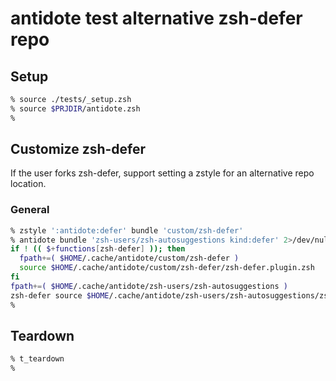 # antidote test alternative zsh-defer repo

## Setup

```zsh
% source ./tests/_setup.zsh
% source $PRJDIR/antidote.zsh
%
```

## Customize zsh-defer

If the user forks zsh-defer, support setting a zstyle for an alternative repo location.

### General

```zsh
% zstyle ':antidote:defer' bundle 'custom/zsh-defer'
% antidote bundle 'zsh-users/zsh-autosuggestions kind:defer' 2>/dev/null
if ! (( $+functions[zsh-defer] )); then
  fpath+=( $HOME/.cache/antidote/custom/zsh-defer )
  source $HOME/.cache/antidote/custom/zsh-defer/zsh-defer.plugin.zsh
fi
fpath+=( $HOME/.cache/antidote/zsh-users/zsh-autosuggestions )
zsh-defer source $HOME/.cache/antidote/zsh-users/zsh-autosuggestions/zsh-autosuggestions.plugin.zsh
%
```

## Teardown

```zsh
% t_teardown
%
```
